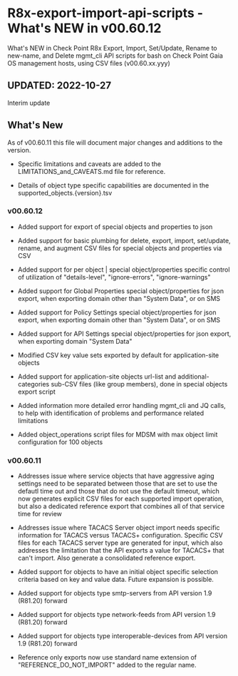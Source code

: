 # R8x-export-import-api-scripts - What's NEW in v00.60.12

What's NEW in Check Point R8x Export, Import, Set/Update, Rename to new-name, and Delete mgmt_cli API scripts for bash on Check Point Gaia OS management hosts, using CSV files (v00.60.xx.yyy)

## UPDATED:  2022-10-27

Interim update

## What's New

As of v00.60.11 this file will document major changes and additions to the version.

- Specific limitations and caveats are added to the LIMITATIONS_and_CAVEATS.md file for reference.

- Details of object type specific capabilities are documented in the supported_objects.{version}.tsv

### v00.60.12

- Added support for export of special objects and properties to json

- Added support for basic plumbing for delete, export, import, set/update, rename, and augment CSV files for special objects and properties via CSV

- Added support for per object | special object/properties specific control of utilization of "details-level", "ignore-errors", "ignore-warnings"

- Added support for Global Properties special object/properties for json export, when exporting domain other than "System Data", or on SMS

- Added support for Policy Settings special object/properties for json export, when exporting domain other than "System Data", or on SMS

- Added support for API Settings special object/properties for json export, when exporting domain "System Data"

- Modified CSV key value sets exported by default for application-site objects

- Added support for application-site objects url-list and additional-categories sub-CSV files (like group members), done in special objects export script

- Added information more detailed error handling mgmt_cli and JQ calls, to help with identification of problems and performance related limitations

- Added object_operations script files for MDSM with max object limit configuration for 100 objects

### v00.60.11

- Addresses issue where service objects that have aggressive aging settings need to be separated between those that are set to use the defautl time out and those that do not use the default timeout, which now generates explicit CSV files for each supported import operation, but also a dedicated reference export that combines all of that service time for review

- Addresses issue where TACACS Server object import needs specific information for TACACS versus TACACS+ configuration.  Specific CSV files for each TACACS server type are generated for input, which also addresses the limitation that the API exports a value for TACACS+ that can't import.  Also generate a consolidated reference export.

- Added support for objects to have an initial object specific selection criteria based on key and value data.  Future expansion is possible.

- Added support for objects type smtp-servers from API version 1.9 (R81.20) forward

- Added support for objects type network-feeds from API version 1.9 (R81.20) forward

- Added support for objects type interoperable-devices from API version 1.9 (R81.20) forward

- Reference only exports now use standard name extension of "REFERENCE_DO_NOT_IMPORT" added to the regular name.
